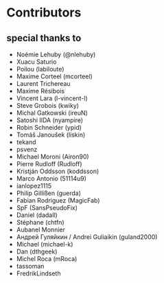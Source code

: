 # Contributors

## special thanks to 
* Noémie Lehuby (@nlehuby)
* Xuacu Saturio
* Poilou (labiloute)
* Maxime Corteel (mcorteel)
* Laurent Trichereau
* Maxime Résibois
* Vincent Lara (l-vincent-l)
* Steve Grobois (kwiky)
* Michal Gatkowski (ireuN)
* Satoshi IIDA (nyampire) 
* Robin Schneider (ypid) 
* Tomáš Janoušek (liskin)
* tekand
* psvenz
* Michael Moroni (Airon90) 
* Pierre Rudloff (Rudloff)
* Kristján Oddsson (koddsson) 
* Marco Antonio (51114u9) 
* ianlopez1115
* Philip Gillißen (guerda) 
* Fabian Rodriguez (MagicFab) 
* SpF (SansPseudoFix)
* Daniel (dadall)
* Stéphane (chtfn)
* Aubanel Monnier
* Андрей Гуляйкин / Andrei Guliaikin (guland2000)
* Michael (michael-k)
* Dan (dthgeek)
* Michel Roca (mRoca)
* tassoman
* FredrikLindseth
